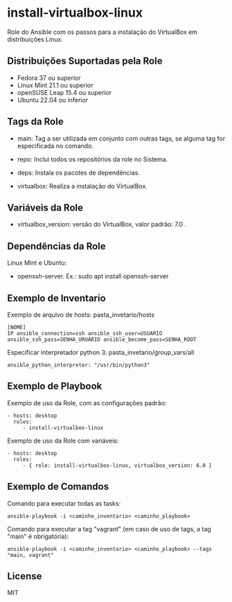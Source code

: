 install-virtualbox-linux
=========

Role do Ansible com os passos para a instalação do VirtualBox em distribuições Linux.

Distribuições Suportadas pela Role
------------

- Fedora 37 ou superior
- Linux Mint 21.1 ou superior
- openSUSE Leap 15.4 ou superior
- Ubuntu 22.04 ou inferior


Tags da Role 
--------------

- main: Tag a ser utilizada em conjunto com outras tags, se alguma tag for especificada no comando.
  
- repo: Inclui todos os repositórios da role no Sistema.
- deps: Instala os pacotes de dependências.

- virtualbox: Realiza a instalação do VirtualBox.


Variáveis da Role 
--------------

- virtualbox_version: versão do VirtualBox, valor padrão: 7.0 .


Dependências da Role 
--------------

Linux Mint e Ubuntu:

- openssh-server. Ex.: sudo apt install openssh-server


Exemplo de Inventario
----------------

Exemplo de arquivo de hosts: pasta_invetario/hosts

    [NOME]
    IP ansible_connection=ssh ansible_ssh_user=USUARIO ansible_ssh_pass=SENHA_URUARIO ansible_become_pass=SENHA_ROOT


Especificar interpretador python 3: pasta_invetario/group_vars/all

    ansible_python_interpreter: "/usr/bin/python3"


Exemplo de Playbook
----------------

Exemplo de uso da Role, com as configurações padrão:

    - hosts: desktop
      roles:
         - install-virtualbox-linux

Exemplo de uso da Role com variáveis:

    - hosts: desktop
      roles:
         - { role: install-virtualbox-linux, virtualbox_version: 6.0 }


Exemplo de Comandos
----------------

Comando para executar todas as tasks:

    ansible-playbook -i <caminho_inventario> <caminho_playbook>

Comando para executar a tag "vagrant" (em caso de uso de tags, a tag "main" é obrigatória):

    ansible-playbook -i <caminho_inventario> <caminho_playbook> --tags "main, vagrant"


License
-------

MIT